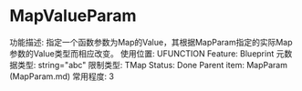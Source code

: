 # MapValueParam

功能描述: 指定一个函数参数为Map的Value，其根据MapParam指定的实际Map参数的Value类型而相应改变。
使用位置: UFUNCTION
Feature: Blueprint
元数据类型: string="abc"
限制类型: TMap
Status: Done
Parent item: MapParam (MapParam.md)
常用程度: 3
